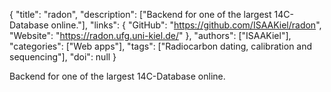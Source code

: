 {
  "title": "radon",
  "description": ["Backend for one of the largest 14C-Database online."],
  "links": {
    "GitHub": "https://github.com/ISAAKiel/radon",
    "Website": "https://radon.ufg.uni-kiel.de/"
  },
  "authors": ["ISAAKiel"],
  "categories": ["Web apps"],
  "tags": ["Radiocarbon dating, calibration and sequencing"],
  "doi": null
}

<!-- Generated by csv2md.R – do not edit by hand -->

Backend for one of the largest 14C-Database online.